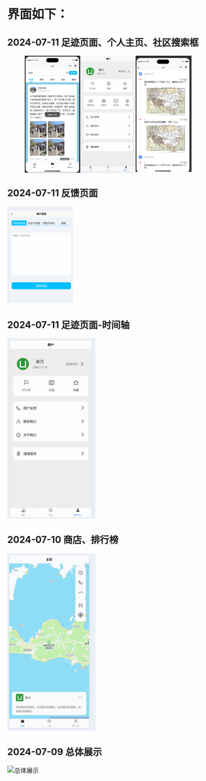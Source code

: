 # 界面如下：

## 2024-07-11 足迹页面、个人主页、社区搜索框

<div style="display: flex; flex-direction: row; padding: 0 40px">
    <img src="./docx/PixPin_2024-07-11_17-43-41.png" alt="社区搜索框" style="width: 30%; height: 30%;">
    <img src="./docx/PixPin_2024-07-11_17-30-28.png" alt="个人主页" style="width: 30%; height: 30%;">
    <img src="./docx/PixPin_2024-07-11_17-06-08.png" alt="足迹页面" style="width: 30%; height: 30%;">
</div>

## 2024-07-11 反馈页面

<img src="./docx/PixPin_2024-07-11_03-28-42.png" alt="反馈页面" style="width: 30%; height: 30%;">


## 2024-07-11 足迹页面-时间轴

<img src="./docx/PixPin_2024-07-11_00-42-37.gif" alt="足迹页面-时间轴" style="width: 40%; height: 40%;">


## 2024-07-10 商店、排行榜

<img src="./docx/PixPin_2024-07-10_18-02-16.gif" alt="商店、排行榜" style="width: 40%; height: 40%;">


## 2024-07-09 总体展示

<img src="./docx/PixPin_2024-07-09_23-16-11.gif" alt="总体展示" style="width: 40%; height: 40%;">
